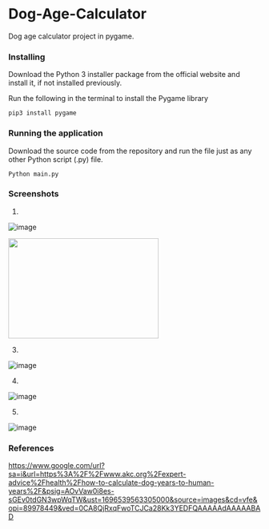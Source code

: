 # Dog-Age-Calculator
Dog age calculator project in pygame.

### Installing
Download the Python 3 installer package from the official website and install it, if not installed previously.

Run the following in the terminal to install the Pygame library
```
pip3 install pygame
```

### Running the application
Download the source code from the repository and run the file just as any other Python script (.py) file.
```
Python main.py
```

### Screenshots

1.
![image](https://github.com/nikmasi/Dog-Age-Calculator/assets/138830925/92533b7e-0373-4a5f-b492-1f3300199b9c)

<img src="https://github.com/nikmasi/Dog-Age-Calculator/assets/138830925/92533b7e-0373-4a5f-b492-1f3300199b9c0" width="300" height="200">

3.
![image](https://github.com/nikmasi/Dog-Age-Calculator/assets/138830925/09694400-122f-421a-8e52-8e864f673209)

4.
![image](https://github.com/nikmasi/Dog-Age-Calculator/assets/138830925/daf45467-0e17-43ff-adda-8c0e4500efec)

5.
![image](https://github.com/nikmasi/Dog-Age-Calculator/assets/138830925/b06b61fc-a820-4573-b465-09dae7289d90)

### References
https://www.google.com/url?sa=i&url=https%3A%2F%2Fwww.akc.org%2Fexpert-advice%2Fhealth%2Fhow-to-calculate-dog-years-to-human-years%2F&psig=AOvVaw0i8es-sGEv0tdGN3wpWqTW&ust=1696539563305000&source=images&cd=vfe&opi=89978449&ved=0CA8QjRxqFwoTCJCa28Kk3YEDFQAAAAAdAAAAABAD
